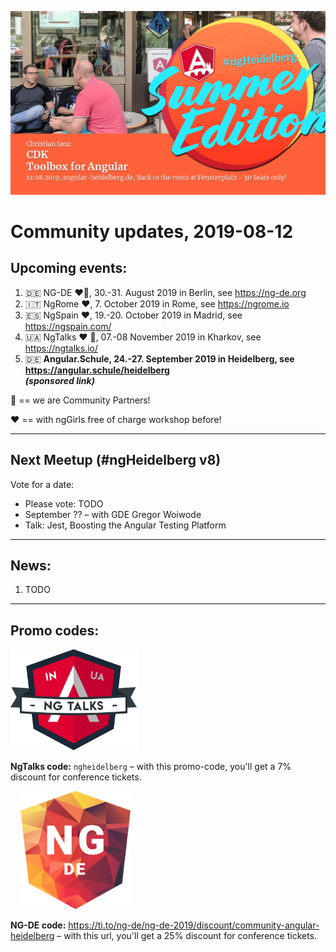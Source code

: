 ![ngHeidelbergv7.jpg](ngHeidelbergv7.png)

# Community updates, 2019-08-12

## Upcoming events:

1. 🇩🇪 NG-DE ❤️🤝, 30.-31. August 2019 in Berlin, see https://ng-de.org 
2. 🇮🇹 NgRome ❤️, 7. October 2019 in Rome, see https://ngrome.io
3. 🇪🇸 NgSpain ❤️, 19.-20. October 2019 in Madrid, see https://ngspain.com/
4. 🇺🇦 NgTalks ❤️ 🤝, 07.-08 November 2019 in Kharkov, see https://ngtalks.io/
5. 🇩🇪 __Angular.Schule, 24.-27. September 2019 in Heidelberg, see https://angular.schule/heidelberg<br>_(sponsored link)___

🤝 == we are Community Partners!

❤️ == with ngGirls free of charge workshop before!

----

## Next Meetup (#ngHeidelberg v8)

Vote for a date:
* Please vote: TODO
* September ?? – with GDE Gregor Woiwode
* Talk: Jest, Boosting the Angular Testing Platform


----

## News:

1. TODO


----


## Promo codes:


<img src="logos/NgTalks_logo.svg" width="40%" alt="NgTalks logo">

**NgTalks code:** `ngheidelberg` – with this promo-code, you'll get a 7% discount for conference tickets.  


&nbsp; &nbsp; <img src="logos/ng-de-logo.svg" width="35%" alt="NG-DE logo">


**NG-DE code:** https://ti.to/ng-de/ng-de-2019/discount/community-angular-heidelberg – with this url, you'll get a 25% discount for conference tickets.  

